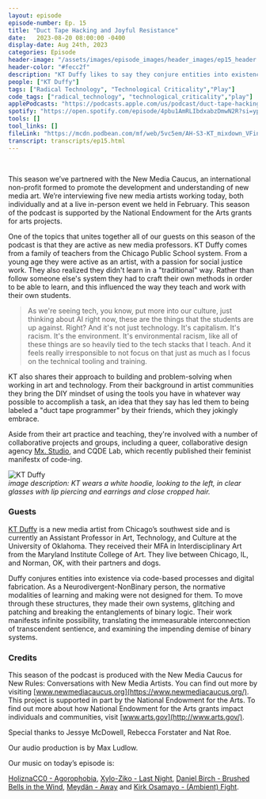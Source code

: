 ```yaml
---
layout: episode
episode-number: Ep. 15
title: "Duct Tape Hacking and Joyful Resistance"
date:   2023-08-20 08:00:00 -0400
display-date: Aug 24th, 2023
categories: Episode
header-image: "/assets/images/episode_images/header_images/ep15_header.jpg"
header-color: "#fecc2f"
description: "KT Duffy likes to say they conjure entities into existence via code-based processes and digital fabrication. They consider themselves a 'duct tape programmer' and have a background in DIY community, which is evident in their many collaborations and their fondness for projects using 1990s green slime."
people: ["KT Duffy"]
tags: ["Radical Technology", "Technological Criticality","Play"]
code_tags: ["radical_technology", "technological_criticality","play"]
applePodcasts: "https://podcasts.apple.com/us/podcast/duct-tape-hacking-and-joyful-resistance/id1536778522?i=1000625509161"
spotify: "https://open.spotify.com/episode/4pbu1AmRLIbdxabzDmwN2R?si=yp3QHmRQTHqdiKM6r_QDYA"
tools: []
tool_links: []
fileLink: "https://mcdn.podbean.com/mf/web/5vc5em/AH-S3-KT_mixdown_VFinal.mp3"
transcript: transcripts/ep15.html
---
```


<br>

This season we’ve partnered with the New Media Caucus, an international non-profit formed to promote the development and understanding of new media art. We’re interviewing five new media artists working today, both individually and at a live in-person event we held in February. This season of the podcast is supported by the National Endowment for the Arts grants for arts projects.

One of the topics that unites together all of our guests on this season of the podcast is that they are active as new media professors. KT Duffy comes from a family of teachers from the Chicago Public School system. From a young age they were active as an artist, with a passion for social justice work. They also realized they didn't learn in a "traditional" way. Rather than follow someone else's system they had to craft their own methods in order to be able to learn, and this influenced the way they teach and work with their own students. 

> As we're seeing tech, you know, put more into our culture, just thinking about AI right now, these are the things that the students are up against. Right? And it's not just technology. It's capitalism. It's racism. It's the environment. It's environmental racism, like all of these things are so heavily tied to the tech stacks that I teach. And it feels really irresponsible to not focus on that just as much as I focus on the technical tooling and training.

KT also shares their approach to building and problem-solving when working in art and technology. From their background in artist communities they bring the DIY mindset of using the tools you have in whatever way possible to accomplish a task, an idea that they say has led them to being labeled a "duct tape programmer" by their friends, which they jokingly embrace. 

Aside from their art practice and teaching, they're involved with a number of collaborative projects and groups, including a queer, collaborative design agency [Mx. Studio](https://mxstudio.glitch.me/), and CQDE Lab, which recently published their feminist manifestx of code-ing.

![KT Duffy]({{site.baseurl}}/assets/images/kt.jpg)  
*image description: KT wears a white hoodie, looking to the left, in clear glasses with lip piercing and earrings and close cropped hair.*

### Guests

<a href="http://ktduffyprojects.com/" class="nameTag">KT Duffy</a> is a new media artist from Chicago’s southwest side and is currently an Assistant Professor in Art, Technology, and Culture at the University of Oklahoma. They received their MFA in Interdisciplinary Art from the Maryland Institute College of Art. They live between Chicago, IL, and Norman, OK, with their partners and dogs. 

Duffy conjures entities into existence via code-based processes and digital fabrication. As a Neurodivergent-NonBinary person, the normative modalities of learning and making were not designed for them. To move through these structures, they made their own systems, glitching and patching and breaking the entanglements of binary logic. Their work manifests infinite possibility, translating the immeasurable interconnection of transcendent sentience, and examining the impending demise of binary systems.

### Credits

This season of the podcast is produced with the New Media Caucus for New Rules: Conversations with New Media Artists. You can find out more by visiting [www.newmediacaucus.org](https://www.newmediacaucus.org/). This project is supported in part by the National Endowment for the Arts. To find out more about how National Endowment for the Arts grants impact individuals and communities, visit [www.arts.gov](http://www.arts.gov/). 

Special thanks to Jessye McDowell, Rebecca Forstater and Nat Roe. 

Our audio production is by Max Ludlow. 

Our music on today’s episode is:

[HoliznaCC0 - Agorophobia](https://freemusicarchive.org/music/holiznacc0/only-in-the-milky-way-part-1/agoraphobia-1/), [Xylo-Ziko - Last Night](https://freemusicarchive.org/music/Xylo-Ziko), [Daniel Birch - Brushed Bells in the Wind](https://freemusicarchive.org/music/Daniel_Birch/Minimal_Bells_From_The_Deep/Brushed_Bells_In_The_Wind), [Meydän - Away](https://freemusicarchive.org/music/Meydan/Ambient_1860/Away_1569/) and [Kirk Osamayo - (Ambient) Fight](https://freemusicarchive.org/music/kirk-osamayo/season-one/ambient-fight/).


